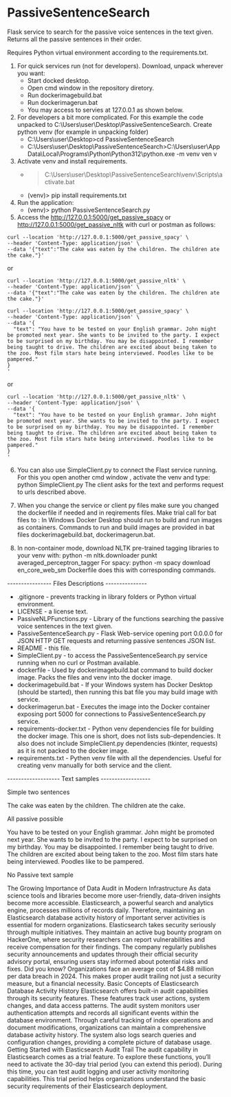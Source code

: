 # PassiveSentenceSearch
Flask service to search for the passive voice sentences in the text given. Returns all the passive sentences in their order.

Requires Python virtual environment according to the requirements.txt.

1. For quick services run (not for developers). Download, unpack wherever you want:
   - Start docked desktop.
   - Open cmd window in the repository diretory.
   - Run dockerimagebuild.bat
   - Run dockerimagerun.bat
   - You may access to servies at 127.0.0.1 as shown below.
2. For developers a bit more complicated. For this example the code unpacked to C:\Users\user\Desktop\PassiveSentenceSearch.
Create python venv (for example in unpacking folder)
   - C:\Users\user\Desktop>cd PassiveSentenceSearch
   - C:\Users\user\Desktop\PassiveSentenceSearch>C:\Users\user\AppData\Local\Programs\Python\Python312\python.exe -m venv ven
v
3. Activate venv and install requirements.
   - > C:\Users\user\Desktop\PassiveSentenceSearch\venv\Scripts\activate.bat
   - (venv)> pip install requirements.txt
4. Run the application:
   - (venv)> python PassiveSentenceSearch.py
5. Access the http://127.0.0.1:5000/get_passive_spacy or http://127.0.0.1:5000/get_passive_nltk
with curl or postman as follows:
```
curl --location 'http://127.0.0.1:5000/get_passive_spacy' \
--header 'Content-Type: application/json' \
--data '{"text":"The cake was eaten by the children. The children ate the cake."}'
```
or
```
curl --location 'http://127.0.0.1:5000/get_passive_nltk' \
--header 'Content-Type: application/json' \
--data '{"text":"The cake was eaten by the children. The children ate the cake."}'
```
```
curl --location 'http://127.0.0.1:5000/get_passive_spacy' \
--header 'Content-Type: application/json' \
--data '{
  "text": "You have to be tested on your English grammar. John might be promoted next year. She wants to be invited to the party. I expect to be surprised on my birthday. You may be disappointed. I remember being taught to drive. The children are excited about being taken to the zoo. Most film stars hate being interviewed. Poodles like to be pampered."
}
'
```
or
```
curl --location 'http://127.0.0.1:5000/get_passive_nltk' \
--header 'Content-Type: application/json' \
--data '{
  "text": "You have to be tested on your English grammar. John might be promoted next year. She wants to be invited to the party. I expect to be surprised on my birthday. You may be disappointed. I remember being taught to drive. The children are excited about being taken to the zoo. Most film stars hate being interviewed. Poodles like to be pampered."
}
'
```

6. You can also use SimpleClient.py to connect the Flast service running.
For this you open another cmd window , activate the venv and type:
python SimpleClient.py
The client asks for the text and performs request to urls described above.

7. When you change the service or client py files make sure you changed the dockerfile if needed and
in reqirements files.
Make trial call for bat files to :
In Windows Docker Desktop should run to build and run images as containers. Commands to run and build images
are provided in bat files dockerimagebuild.bat, dockerimagerun.bat.

8. In non-container mode, download NLTK pre-trained tagging libraries to your venv with:
python -m nltk.downloader punkt averaged_perceptron_tagger
For spacy:
python -m spacy download en_core_web_sm
Dockerfile does this with corresponding commands.

---------------- Files Descriptions ---------------

- .gitignore - prevents tracking in library folders or Python virtual environment.
- LICENSE - a license text.
- PassiveNLPFunctions.py - Library of the functions searching the passive voice sentences in the text given.
- PassiveSentenceSearch.py - Flask Web-service opening port 0.0.0.0 for JSON HTTP GET requests and returning passive sentences JSON list.
- README - this file.
- SimpleClient.py - to access the PassiveSentenceSearch.py service running when no curl or Postman available.
- dockerfile - Used by dockerimagebuild.bat command to build docker image. Packs the files and venv into the docker image.
- dockerimagebuild.bat - If your Windows system has Docker Desktop (should be started), then running this bat file you may build image with service.
- dockerimagerun.bat - Executes the image into the Docker container exposing port 5000 for connections to PassiveSentenceSearch.py service.
- requirements-docker.txt - Python venv dependencies file for building the docker image. This one is short, does not lists sub-dependencies.
                          It also does not include SimpleClient.py dependencies (tkinter, requests) as it is not packed to the docker image.
- requirements.txt - Pythen venv file with all the dependencies. Useful for creating venv manually for both service and the client.

------------------- Text samples ------------------

Simple two sentences

The cake was eaten by the children. The children ate the cake.

All passive possible

You have to be tested on your English grammar. John might be promoted next year.
She wants to be invited to the party. I expect to be surprised on my birthday.
You may be disappointed. I remember being taught to drive. The children are excited
about being taken to the zoo. Most film stars hate being interviewed. Poodles like
to be pampered.

No Passive text sample

The Growing Importance of Data Audit in Modern Infrastructure
As data science tools and libraries become more user-friendly, data-driven
insights become more accessible. Elasticsearch, a powerful search and analytics
engine, processes millions of records daily. Therefore, maintaining an Elasticsearch
database activity history of important server activities is essential for modern
organizations.
Elasticsearch takes security seriously through multiple initiatives. They maintain
an active bug bounty program on HackerOne, where security researchers can report
vulnerabilities and receive compensation for their findings. The company regularly
publishes security announcements and updates through their official security advisory
portal, ensuring users stay informed about potential risks and fixes.
Did you know? Organizations face an average cost of $4.88 million per data breach
in 2024. This makes proper audit trailing not just a security measure, but a
financial necessity.
Basic Concepts of Elasticsearch Database Activity History
Elasticsearch offers built-in audit capabilities through its security features. These
features track user actions, system changes, and data access patterns. The audit
system monitors user authentication attempts and records all significant events
within the database environment. Through careful tracking of index operations and
document modifications, organizations can maintain a comprehensive database activity
history. The system also logs search queries and configuration changes, providing a
complete picture of database usage.
Getting Started with Elasticsearch Audit Trail
The audit capability in Elasticsearch comes as a trial feature. To explore these
functions, you’ll need to activate the 30-day trial period (you can extend this
period). During this time, you can test audit logging and user activity monitoring
capabilities. This trial period helps organizations understand the basic security
requirements of their Elasticsearch deployment.
